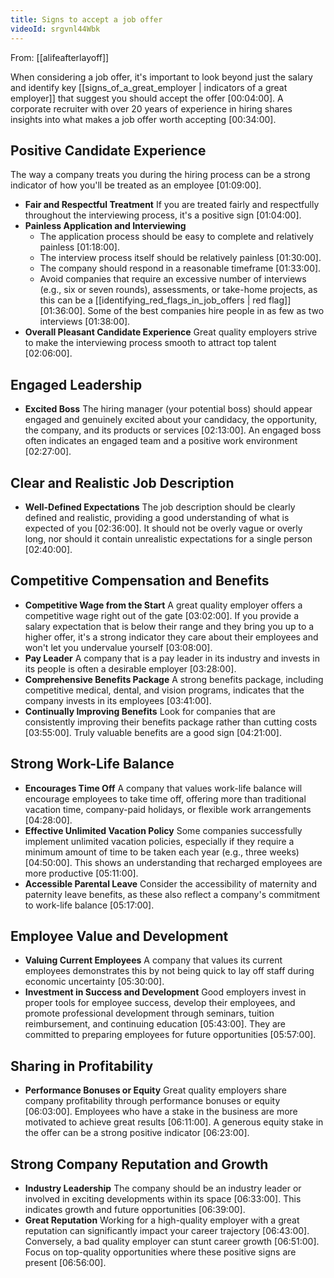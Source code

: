 ```yaml
---
title: Signs to accept a job offer
videoId: srgvnl44Wbk
---
```


From: [[alifeafterlayoff]] <br/> 

When considering a job offer, it's important to look beyond just the salary and identify key [[signs_of_a_great_employer | indicators of a great employer]] that suggest you should accept the offer <a class="yt-timestamp" data-t="00:04:00">[00:04:00]</a>. A corporate recruiter with over 20 years of experience in hiring shares insights into what makes a job offer worth accepting <a class="yt-timestamp" data-t="00:34:00">[00:34:00]</a>.

## Positive Candidate Experience

The way a company treats you during the hiring process can be a strong indicator of how you'll be treated as an employee <a class="yt-timestamp" data-t="01:09:00">[01:09:00]</a>.

*   **Fair and Respectful Treatment**
    If you are treated fairly and respectfully throughout the interviewing process, it's a positive sign <a class="yt-timestamp" data-t="01:04:00">[01:04:00]</a>.
*   **Painless Application and Interviewing**
    *   The application process should be easy to complete and relatively painless <a class="yt-timestamp" data-t="01:18:00">[01:18:00]</a>.
    *   The interview process itself should be relatively painless <a class="yt-timestamp" data-t="01:30:00">[01:30:00]</a>.
    *   The company should respond in a reasonable timeframe <a class="yt-timestamp" data-t="01:33:00">[01:33:00]</a>.
    *   Avoid companies that require an excessive number of interviews (e.g., six or seven rounds), assessments, or take-home projects, as this can be a [[identifying_red_flags_in_job_offers | red flag]] <a class="yt-timestamp" data-t="01:36:00">[01:36:00]</a>. Some of the best companies hire people in as few as two interviews <a class="yt-timestamp" data-t="01:38:00">[01:38:00]</a>.
*   **Overall Pleasant Candidate Experience**
    Great quality employers strive to make the interviewing process smooth to attract top talent <a class="yt-timestamp" data-t="02:06:00">[02:06:00]</a>.

## Engaged Leadership

*   **Excited Boss**
    The hiring manager (your potential boss) should appear engaged and genuinely excited about your candidacy, the opportunity, the company, and its products or services <a class="yt-timestamp" data-t="02:13:00">[02:13:00]</a>. An engaged boss often indicates an engaged team and a positive work environment <a class="yt-timestamp" data-t="02:27:00">[02:27:00]</a>.

## Clear and Realistic Job Description

*   **Well-Defined Expectations**
    The job description should be clearly defined and realistic, providing a good understanding of what is expected of you <a class="yt-timestamp" data-t="02:36:00">[02:36:00]</a>. It should not be overly vague or overly long, nor should it contain unrealistic expectations for a single person <a class="yt-timestamp" data-t="02:40:00">[02:40:00]</a>.

## Competitive Compensation and Benefits

*   **Competitive Wage from the Start**
    A great quality employer offers a competitive wage right out of the gate <a class="yt-timestamp" data-t="03:02:00">[03:02:00]</a>. If you provide a salary expectation that is below their range and they bring you up to a higher offer, it's a strong indicator they care about their employees and won't let you undervalue yourself <a class="yt-timestamp" data-t="03:08:00">[03:08:00]</a>.
*   **Pay Leader**
    A company that is a pay leader in its industry and invests in its people is often a desirable employer <a class="yt-timestamp" data-t="03:28:00">[03:28:00]</a>.
*   **Comprehensive Benefits Package**
    A strong benefits package, including competitive medical, dental, and vision programs, indicates that the company invests in its employees <a class="yt-timestamp" data-t="03:41:00">[03:41:00]</a>.
*   **Continually Improving Benefits**
    Look for companies that are consistently improving their benefits package rather than cutting costs <a class="yt-timestamp" data-t="03:55:00">[03:55:00]</a>. Truly valuable benefits are a good sign <a class="yt-timestamp" data-t="04:21:00">[04:21:00]</a>.

## Strong Work-Life Balance

*   **Encourages Time Off**
    A company that values work-life balance will encourage employees to take time off, offering more than traditional vacation time, company-paid holidays, or flexible work arrangements <a class="yt-timestamp" data-t="04:28:00">[04:28:00]</a>.
*   **Effective Unlimited Vacation Policy**
    Some companies successfully implement unlimited vacation policies, especially if they require a minimum amount of time to be taken each year (e.g., three weeks) <a class="yt-timestamp" data-t="04:50:00">[04:50:00]</a>. This shows an understanding that recharged employees are more productive <a class="yt-timestamp" data-t="05:11:00">[05:11:00]</a>.
*   **Accessible Parental Leave**
    Consider the accessibility of maternity and paternity leave benefits, as these also reflect a company's commitment to work-life balance <a class="yt-timestamp" data-t="05:17:00">[05:17:00]</a>.

## Employee Value and Development

*   **Valuing Current Employees**
    A company that values its current employees demonstrates this by not being quick to lay off staff during economic uncertainty <a class="yt-timestamp" data-t="05:30:00">[05:30:00]</a>.
*   **Investment in Success and Development**
    Good employers invest in proper tools for employee success, develop their employees, and promote professional development through seminars, tuition reimbursement, and continuing education <a class="yt-timestamp" data-t="05:43:00">[05:43:00]</a>. They are committed to preparing employees for future opportunities <a class="yt-timestamp" data-t="05:57:00">[05:57:00]</a>.

## Sharing in Profitability

*   **Performance Bonuses or Equity**
    Great quality employers share company profitability through performance bonuses or equity <a class="yt-timestamp" data-t="06:03:00">[06:03:00]</a>. Employees who have a stake in the business are more motivated to achieve great results <a class="yt-timestamp" data-t="06:11:00">[06:11:00]</a>. A generous equity stake in the offer can be a strong positive indicator <a class="yt-timestamp" data-t="06:23:00">[06:23:00]</a>.

## Strong Company Reputation and Growth

*   **Industry Leadership**
    The company should be an industry leader or involved in exciting developments within its space <a class="yt-timestamp" data-t="06:33:00">[06:33:00]</a>. This indicates growth and future opportunities <a class="yt-timestamp" data-t="06:39:00">[06:39:00]</a>.
*   **Great Reputation**
    Working for a high-quality employer with a great reputation can significantly impact your career trajectory <a class="yt-timestamp" data-t="06:43:00">[06:43:00]</a>. Conversely, a bad quality employer can stunt career growth <a class="yt-timestamp" data-t="06:51:00">[06:51:00]</a>. Focus on top-quality opportunities where these positive signs are present <a class="yt-timestamp" data-t="06:56:00">[06:56:00]</a>.